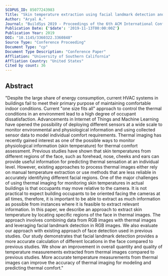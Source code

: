 ```yaml
---
SCOPUS_ID: 85077243983
Title: "Skin temperature extraction using facial landmark detection and thermal imaging for comfort assessment"
Author: "Aryal A."
Journal: "BuildSys 2019 - Proceedings of the 6th ACM International Conference on Systems for Energy-Efficient Buildings, Cities, and Transportation"
Publication Date: {'$date': '2019-11-13T00:00:00Z'}
Publication Year: 2019
DOI: "10.1145/3360322.3360848"
Source Type: "Conference Proceeding"
Document Type: "cp"
Document Type Description: "Conference Paper"
Affliation: "University of Southern California"
Affliation Country: "United States"
Cited by count: 36
---
```


## Abstract
"Despite the large share of energy consumption, current HVAC systems in buildings fail to meet their primary purpose of maintaining comfortable indoor conditions. Current \"one size fits all\" approach to control the thermal conditions in an environment lead to a high degree of occupant dissatisfaction. Advancements in Internet of Things and Machine Learning have opened the possibility of deploying different sensors at a wide scale to monitor environmental and physiological information and using collected sensor data to model individual comfort requirements. Thermal imaging has recently gained interest as one of the possible ways to monitor physiological information (skin temperature) for thermal comfort assessment. Previous studies have shown that skin temperatures from different regions of the face, such as forehead, nose, cheeks and ears can provide useful information for predicting thermal sensation at an individual level. However, existing approaches to process thermal images either rely on manual temperature extraction or use methods that are less reliable in accurately identifying different facial regions. One of the major challenges of using thermal imaging for monitoring skin temperatures in actual buildings is that occupants may move relative to the camera. It is not practical to expect building occupants to be oriented facing the cameras at all times, therefore, it is important to be able to extract as much information as possible from instances where it is feasible to extract relevant information. In this paper, we describe an approach to extract skin temperature by locating specific regions of the face in thermal images. The approach involves combining data from RGB images with thermal images and leveraging facial landmark detection in RGB images. We also evaluate our approach with existing approach of face detection used in previous studies. Our study demonstrates that facial landmark detection provides a more accurate calculation of different locations in the face compared to previous studies. We show an improvement in overall quantity and quality of temperature measurements extracted from thermal images compared to previous studies. More accurate temperature measurements from thermal images can improve the accuracy of thermal imaging for modeling and predicting thermal comfort."
